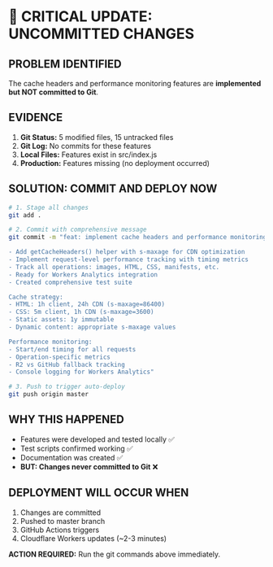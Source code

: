 # 🚨 CRITICAL UPDATE: UNCOMMITTED CHANGES

## PROBLEM IDENTIFIED
The cache headers and performance monitoring features are **implemented but NOT committed to Git**.

## EVIDENCE
1. **Git Status:** 5 modified files, 15 untracked files
2. **Git Log:** No commits for these features
3. **Local Files:** Features exist in src/index.js
4. **Production:** Features missing (no deployment occurred)

## SOLUTION: COMMIT AND DEPLOY NOW

```bash
# 1. Stage all changes
git add .

# 2. Commit with comprehensive message
git commit -m "feat: implement cache headers and performance monitoring

- Add getCacheHeaders() helper with s-maxage for CDN optimization
- Implement request-level performance tracking with timing metrics
- Track all operations: images, HTML, CSS, manifests, etc.
- Ready for Workers Analytics integration
- Created comprehensive test suite

Cache strategy:
- HTML: 1h client, 24h CDN (s-maxage=86400)
- CSS: 5m client, 1h CDN (s-maxage=3600)
- Static assets: 1y immutable
- Dynamic content: appropriate s-maxage values

Performance monitoring:
- Start/end timing for all requests
- Operation-specific metrics
- R2 vs GitHub fallback tracking
- Console logging for Workers Analytics"

# 3. Push to trigger auto-deploy
git push origin master
```

## WHY THIS HAPPENED
- Features were developed and tested locally ✅
- Test scripts confirmed working ✅
- Documentation was created ✅
- **BUT: Changes never committed to Git** ❌

## DEPLOYMENT WILL OCCUR WHEN
1. Changes are committed
2. Pushed to master branch
3. GitHub Actions triggers
4. Cloudflare Workers updates (~2-3 minutes)

**ACTION REQUIRED:** Run the git commands above immediately.